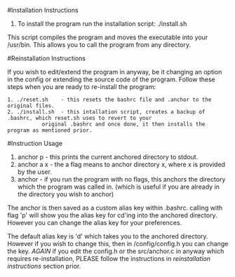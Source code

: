 #Installation Instructions

1. To install the program run the installation script: ./install.sh

This script compiles the program and moves the executable into your /usr/bin. This allows you to call the program
from any directory.

#Reinstallation Instructions

If you wish to edit/extend the program in anyway, be it changing an option in the config or extending
the source code of the program. Follow these steps when you are ready to re-install the program:

	1. ./reset.sh    - this resets the bashrc file and .anchor to the original files.
	2. ./install.sh  - this intallation script, creates a backup of .bashrc, which reset.sh uses to revert to your
			   original .bashrc and once done, it then installs the program as mentioned prior.




#Instruction Usage

1. anchor p	- this prints the current anchored directory to stdout.
2. anchor a x   - the a flag means to anchor directory x, where x is provided by the user.
3. anchor	- if you run the program with no flags, this anchors the directory which the program was called in.
		  (which is useful if you are already in the directory you wish to anchor)


The anchor is then saved as a custom alias key within .bashrc. calling with flag 'p' will show you the alias key
for cd'ing into the anchored directory. However you can change the alias key for your preferences.

The default alias key is 'd' which takes you to the anchored directory. However if you wish to change this, then in
/config/config.h you can change the key. *AGAIN* if you edit the config.h or the src/anchor.c in anyway which requires
re-installation, PLEASE follow the instructions in *reinstallation instructions* section prior.

